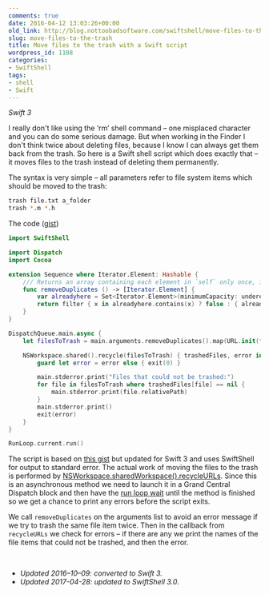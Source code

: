 ```yaml
---
comments: true
date: 2016-04-12 13:03:26+00:00
old_link: http://blog.nottoobadsoftware.com/swiftshell/move-files-to-the-trash/
slug: move-files-to-the-trash
title: Move files to the trash with a Swift script
wordpress_id: 1108
categories:
- SwiftShell
tags:
- shell
- Swift
---
```


_Swift 3_

I really don't like using the ‘rm’ shell command – one misplaced character and you can do some serious damage. But when working in the Finder I don't think twice about deleting files, because I know I can always get them back from the trash. So here is a Swift shell script which does exactly that – it moves files to the trash instead of deleting them permanently.

The syntax is very simple – all parameters refer to file system items which should be moved to the trash:
    
```bash
trash file.txt a_folder
trash *.m *.h
```

<!-- more -->

The code ([gist](https://gist.github.com/kareman/322c1091f3cc7e1078af))

```swift
import SwiftShell

import Dispatch
import Cocoa

extension Sequence where Iterator.Element: Hashable {
    /// Returns an array containing each element in `self` only once, in the same order. Complexity: O(n)
    func removeDuplicates () -> [Iterator.Element] {
        var alreadyhere = Set<Iterator.Element>(minimumCapacity: underestimatedCount)
        return filter { x in alreadyhere.contains(x) ? false : { alreadyhere.insert(x); return true }() }
    }
}

DispatchQueue.main.async {
    let filesToTrash = main.arguments.removeDuplicates().map(URL.init(fileURLWithPath:))

    NSWorkspace.shared().recycle(filesToTrash) { trashedFiles, error in
        guard let error = error else { exit(0) }

        main.stderror.print("Files that could not be trashed:")
        for file in filesToTrash where trashedFiles[file] == nil {
            main.stderror.print(file.relativePath)
        }
        main.stderror.print()
        exit(error)
    }
}

RunLoop.current.run()
```

The script is based on [this gist](https://gist.github.com/brentdax/4a48a5024dd01c1821b8) but updated for Swift 3 and uses SwiftShell for output to standard error. The actual work of moving the files to the trash is performed by [NSWorkspace.sharedWorkspace().recycleURLs](https://developer.apple.com/library/etc/redirect/xcode/mac/1153/documentation/Cocoa/Reference/ApplicationKit/Classes/NSWorkspace_Class/index.html#//apple_ref/swift/instm/NSWorkspace/c:objc(cs)NSWorkspace(im)recycleURLs:completionHandler:). Since this is an asynchronous method we need to launch it in a Grand Central Dispatch block and then have the [run loop wait](https://developer.apple.com/library/mac/documentation/Cocoa/Reference/Foundation/Classes/NSRunLoop_Class/index.html#//apple_ref/occ/instm/NSRunLoop/run) until the method is finished so we get a chance to print any errors before the script exits.

We call `removeDuplicates` on the arguments list to avoid an error message if we try to trash the same file item twice. Then in the callback from `recycleURLs` we check for errors – if there are any we print the names of the file items that could not be trashed, and then the error.

&nbsp;

* _Updated 2016–10–09: converted to Swift 3._
* _Updated 2017-04-28: updated to SwiftShell 3.0._

